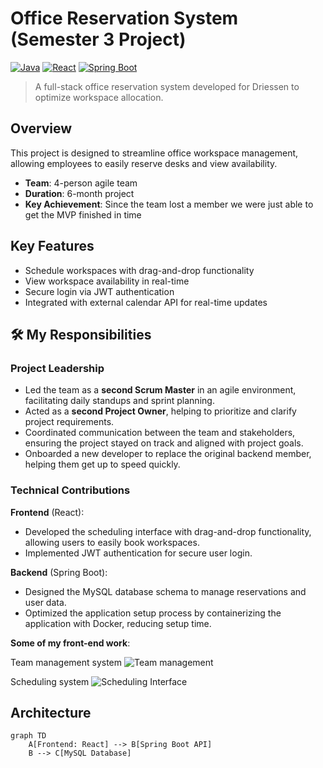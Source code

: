 # Office Reservation System (Semester 3 Project)

[![Java](https://img.shields.io/badge/Java-17-blue)]()
[![React](https://img.shields.io/badge/React-18-blue)]()
[![Spring Boot](https://img.shields.io/badge/Spring_Boot-3.1-green)]()

> A full-stack office reservation system developed for Driessen to optimize workspace allocation.

## Overview
This project is designed to streamline office workspace management, allowing employees to easily reserve desks and view availability.

- **Team**: 4-person agile team
- **Duration**: 6-month project
- **Key Achievement**: Since the team lost a member we were just able to get the MVP finished in time

## Key Features
- Schedule workspaces with drag-and-drop functionality
- View workspace availability in real-time
- Secure login via JWT authentication
- Integrated with external calendar API for real-time updates

## 🛠 My Responsibilities

### Project Leadership
- Led the team as a **second Scrum Master** in an agile environment, facilitating daily standups and sprint planning.
- Acted as a **second Project Owner**, helping to prioritize and clarify project requirements.
- Coordinated communication between the team and stakeholders, ensuring the project stayed on track and aligned with project goals.
- Onboarded a new developer to replace the original backend member, helping them get up to speed quickly.

### Technical Contributions
**Frontend** (React):
- Developed the scheduling interface with drag-and-drop functionality, allowing users to easily book workspaces.
- Implemented JWT authentication for secure user login.

**Backend** (Spring Boot):
- Designed the MySQL database schema to manage reservations and user data.
- Optimized the application setup process by containerizing the application with Docker, reducing setup time.

**Some of my front-end work**:

Team management system
![Team management](https://imgur.com/do6AUQL.png)

Scheduling system
![Scheduling Interface](https://imgur.com/SVG3e4h.png)

## Architecture
```mermaid
graph TD
    A[Frontend: React] --> B[Spring Boot API]
    B --> C[MySQL Database]
